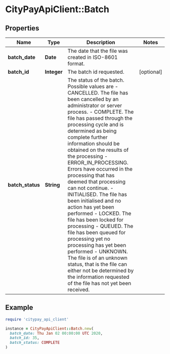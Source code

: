 # CityPayApiClient::Batch

## Properties

| Name | Type | Description | Notes |
| ---- | ---- | ----------- | ----- |
| **batch_date** | **Date** | The date that the file was created in ISO-8601 format. |  |
| **batch_id** | **Integer** | The batch id requested. | [optional] |
| **batch_status** | **String** | The status of the batch. Possible values are - CANCELLED. The file has been cancelled by an administrator or server process.  - COMPLETE. The file has passed through the processing cycle and is determined as being complete further information should be obtained on the results of the processing - ERROR_IN_PROCESSING. Errors have occurred in the processing that has deemed that processing can not continue. - INITIALISED. The file has been initialised and no action has yet been performed - LOCKED. The file has been locked for processing - QUEUED. The file has been queued for processing yet no processing has yet been performed - UNKNOWN. The file is of an unknown status, that is the file can either not be determined by the information requested of the file has not yet been received.  |  |

## Example

```ruby
require 'citypay_api_client'

instance = CityPayApiClient::Batch.new(
  batch_date: Thu Jan 02 00:00:00 UTC 2020,
  batch_id: 35,
  batch_status: COMPLETE
)
```

